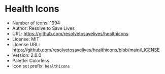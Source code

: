 # Health Icons

- Number of icons: 1994
- Author: Resolve to Save Lives
- URL: https://github.com/resolvetosavelives/healthicons
- License: MIT
- License URL: https://github.com/resolvetosavelives/healthicons/blob/main/LICENSE
- Version: 2.0.0
- Palette: Colorless
- Icon set prefix: `healthicons`
